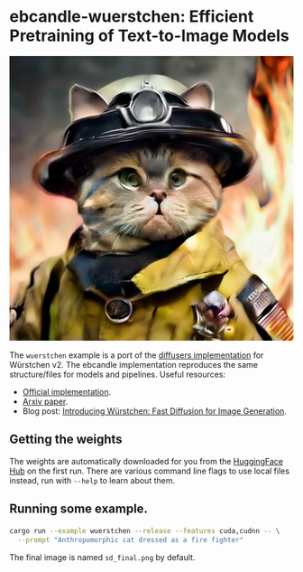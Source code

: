 # ebcandle-wuerstchen: Efficient Pretraining of Text-to-Image Models

![anthropomorphic cat dressed as a fire fighter](./assets/cat.jpg)

The `wuerstchen` example is a port of the [diffusers
implementation](https://github.com/huggingface/diffusers/tree/19edca82f1ff194c07317369a92b470dbae97f34/src/diffusers/pipelines/wuerstchen) for Würstchen v2.
The ebcandle implementation reproduces the same structure/files for models and
pipelines. Useful resources:

- [Official implementation](https://github.com/dome272/Wuerstchen).
- [Arxiv paper](https://arxiv.org/abs/2306.00637).
- Blog post: [Introducing Würstchen: Fast Diffusion for Image Generation](https://huggingface.co/blog/wuerstchen).

## Getting the weights

The weights are automatically downloaded for you from the [HuggingFace
Hub](https://huggingface.co/) on the first run. There are various command line
flags to use local files instead, run with `--help` to learn about them.

## Running some example.

```bash
cargo run --example wuerstchen --release --features cuda,cudnn -- \
  --prompt "Anthropomorphic cat dressed as a fire fighter"
```

The final image is named `sd_final.png` by default.

